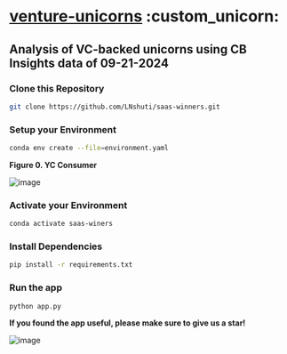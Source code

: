 # [venture-unicorns](https://leoncensh-networkx-saas.hf.space/) :custom_unicorn:

## Analysis of VC-backed unicorns using CB Insights data of 09-21-2024

### Clone this Repository

```bash
git clone https://github.com/LNshuti/saas-winners.git
```

### Setup your Environment
```bash
conda env create --file=environment.yaml
```

**Figure 0. YC Consumer** 

![image](https://github.com/user-attachments/assets/728df22f-db7d-4fda-83e1-56a04fbd02af)


### Activate your Environment
```bash
conda activate saas-winers
```

### Install Dependencies
```bash 
pip install -r requirements.txt
```

### Run the **app** 
```bash
python app.py
```
**If you found the app useful, please make sure to give us a star!**

![image](https://github.com/user-attachments/assets/9259c9c9-2930-4071-b9d5-780e6ffe3d40)
